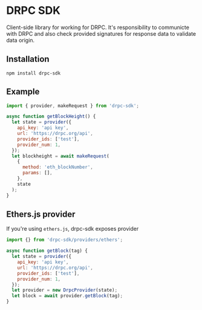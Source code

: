 # DRPC SDK

Client-side library for working for DRPC. It's responsibility to communicte with DRPC and also check provided
signatures for response data to validate data origin.

## Installation

`npm install drpc-sdk`

## Example

```js
import { provider, makeRequest } from 'drpc-sdk';

async function getBlockHeight() {
  let state = provider({
    api_key: 'api key',
    url: 'https://drpc.org/api',
    provider_ids: ['test'],
    provider_num: 1,
  });
  let blockheight = await makeRequest(
    {
      method: 'eth_blockNumber',
      params: [],
    },
    state
  );
}
```

## Ethers.js provider

If you're using `ethers.js`, drpc-sdk exposes provider

```js
import {} from 'drpc-sdk/providers/ethers';

async function getBlock(tag) {
  let state = provider({
    api_key: 'api key',
    url: 'https://drpc.org/api',
    provider_ids: ['test'],
    provider_num: 1,
  });
  let provider = new DrpcProvider(state);
  let block = await provider.getBlock(tag);
}
```
